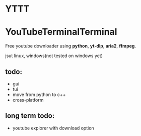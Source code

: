 # YTTT
# YouTubeTerminalTerminal

Free youtube downloader using **python**, **yt-dlp**, **aria2**, **ffmpeg**.

jsut linux, windows(not tested on windows yet)

## todo:

- gui
- tui
- move from python to c++
- cross-platform


## long term todo:

- youtube explorer with download option
